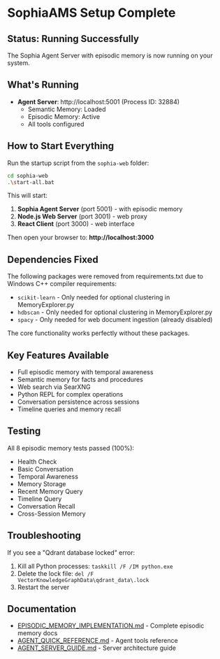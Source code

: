 # SophiaAMS Setup Complete

## Status: Running Successfully

The Sophia Agent Server with episodic memory is now running on your system.

## What's Running

- **Agent Server**: http://localhost:5001 (Process ID: 32884)
  - Semantic Memory: Loaded
  - Episodic Memory: Active
  - All tools configured

## How to Start Everything

Run the startup script from the `sophia-web` folder:

```bash
cd sophia-web
.\start-all.bat
```

This will start:
1. **Sophia Agent Server** (port 5001) - with episodic memory
2. **Node.js Web Server** (port 3001) - web proxy
3. **React Client** (port 3000) - web interface

Then open your browser to: **http://localhost:3000**

## Dependencies Fixed

The following packages were removed from requirements.txt due to Windows C++ compiler requirements:
- `scikit-learn` - Only needed for optional clustering in MemoryExplorer.py
- `hdbscan` - Only needed for optional clustering in MemoryExplorer.py
- `spacy` - Only needed for web document ingestion (already disabled)

The core functionality works perfectly without these packages.

## Key Features Available

- Full episodic memory with temporal awareness
- Semantic memory for facts and procedures
- Web search via SearXNG
- Python REPL for complex operations
- Conversation persistence across sessions
- Timeline queries and memory recall

## Testing

All 8 episodic memory tests passed (100%):
- Health Check
- Basic Conversation
- Temporal Awareness
- Memory Storage
- Recent Memory Query
- Timeline Query
- Conversation Recall
- Cross-Session Memory

## Troubleshooting

If you see a "Qdrant database locked" error:
1. Kill all Python processes: `taskkill /F /IM python.exe`
2. Delete the lock file: `del /F VectorKnowledgeGraphData\qdrant_data\.lock`
3. Restart the server

## Documentation

- [EPISODIC_MEMORY_IMPLEMENTATION.md](EPISODIC_MEMORY_IMPLEMENTATION.md) - Complete episodic memory docs
- [AGENT_QUICK_REFERENCE.md](AGENT_QUICK_REFERENCE.md) - Agent tools reference
- [AGENT_SERVER_GUIDE.md](AGENT_SERVER_GUIDE.md) - Server architecture guide
